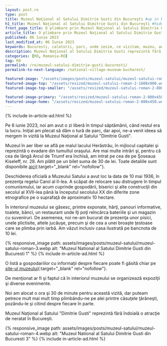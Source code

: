 ```yaml
---
layout: post.ro
type: post
title: Muzeul Naţional al Satului Dimitrie Gusti din Bucureşti #up in browser, max 60 chars
h1_title: Muzeul Naţional al Satului Dimitrie Gusti din Bucureşti #hidden, just for seo
front_page_title: O plimbare prin Muzeul Naţional al Satului Dimitrie Gusti din Bucureşti #shows on the front page
article_title: O plimbare prin Muzeul Naţional al Satului Dimitrie Gusti din Bucureşti #shows on article page
published: 06 Iunie 2023
last_modified_at: 06 Iunie 2023
keywords: Bucuresti, calatorii, parc, unde iesim, ce vizitam, muzeu, aer liber, sate romanesti, viata la tara
description: Muzeul Naţional al Satului Dimitrie Gusti reprezintă fără îndoială o atracţie de neratat în Bucureşti. Muzeul în aer liber se află pe malul lacului Herăstrău, în mijlocul capitalei şi reprezintă o evadare din tumultul oraşului.
categories: [RO, Romania-RO]
tag: RO
permalink: /ro/muzeul-satului-dimitrie-gusti-bucuresti/
permalink-to-next-language: /national-village-museum-bucharest/

featured-image: "/assets/images/posts/muzeul-satului/muzeul-satului-roman-2.webp" # full size, poate fi empty daca featured-image-top e empty
featured-image-top: "/assets/resized/muzeul-satului-roman-2-1600x900.webp" # prima poza din articol, poate fi empty
featured-image-top-smaller: "/assets/resized/muzeul-satului-roman-2-800x450.webp" # prima poza din articol, poate fi empty

featured-image-primary: "/assets/resized/muzeul-satului-roman-2-800x450.webp" # poza care apare pe prima pagina landscape
featured-image-home: "/assets/resized/muzeul-satului-roman-2-800x450.webp" # poza care apare pe prima pagina square
---
```

{% include in-article-ad.html %}

Pe 6 iunie 2023, noi am avut o zi liberă în timpul săptămânii, când restul era la lucru. Iniţial am plecat să dăm o tură de parc, dar apoi, ne-a venit ideea să mergem în vizită la Muzeul Naţional al Satului "Dimitrie Gusti".

Muzeul în aer liber se află pe malul lacului Herăstrău, în mijlocul capitalei şi reprezintă o evadare din tumultul oraşului. Are mai multe intrări şi, pentru că cea de lângă Arcul de Triumf era închisă, am intrat pe cea de pe Şoseaua Kiseleff, nr. 28. Am plătit pe un bilet suma de 30 de lei. Toate detaliile sunt disponibile [aici](https://muzeul-satului.ro/acces-muzeu/){:target="_blank" rel="nofollow"}.

Deschiderea oficială a Muzeului Satului a avut loc la data de 10 mai 1936, în prezenţa regelui Carol al II-lea. A scăpat de relocare sau distrugere în timpul comunismului, iar acum cuprinde gospodării, biserici şi alte construcţii din secolul al XVII-lea până la începutul secolului XX din diferite zone etnografice pe o suprafaţă de aproximativ 10 hectare.

În interiorul muzeului se găsesc, printre exponate, hărţi, panouri informative, toalete, bănci, un restaurant unde îţi poţi reîncărca bateriile şi un magazin cu suveniruri. De asemenea, noi ne-am bucurat de prezenţa unor pisici, unele plictisite, altele jucăuşe, precum şi de cea a unei broaşte ţestoase care se plimba prin iarbă. Am văzut inclusiv casa ilustrată pe bancnota de 10 lei.

{% responsive_image path: assets/images/posts/muzeul-satului/muzeul-satului-roman-3.webp alt: "Muzeul National al Satului Dimitrie Gusti din Bucuresti 1" %}
{% include in-article-ad.html %}

O listă a gospodariilor cu informaţii despre fiecare poate fi găsită chiar pe [site-ul muzeului](https://muzeul-satului.ro/despre-noi/patrimoniul-muzeului/expozitia-permanenta-in-aer-liber/){:target="_blank" rel="nofollow"}.


De menţionat ar fi şi faptul că în interiorul muzeului se organizează expoziţii şi diverse evenimente.

Noi am alocat o ora şi 30 de minute pentru această vizită, dar puteam petrece mult mai mult timp plimbându-ne pe alei printre căsuţele ţărăneşti, pozându-le şi citind despre fiecare în parte.

Muzeul Naţional al Satului "Dimitrie Gusti" reprezintă fără îndoială o atracţie de neratat în Bucureşti.

{% responsive_image path: assets/images/posts/muzeul-satului/muzeul-satului-roman-4.webp alt: "Muzeul National al Satului Dimitrie Gusti din Bucuresti 3" %}
{% include in-article-ad.html %}
